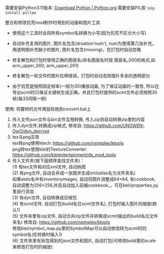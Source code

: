 需要安装Python3.11版本: [Download Python | Python.org](https://www.python.org/downloads/)
需要安装PIL库: `pip install pillow`



整合和修改饥荒mod制作时用到的动画和图片工具
- 使用这个工具时会将所有symbol名转换为小写(因为饥荒不区分大小写)

- 自动补充复用的图片, 图片名包含(druation'num'), num为使用第几张补充，用透明图补充缺少的图片, 图片名包含(missing)，在打包时自动忽略

- 修复解包和打包时使用正确的图层名(命名图层名时按 图层名_000的格式,如arm_upper_000, arm_upper_001)

- 修复解包一些文件时图片拉伸错误，打包时自动去除图片多余的透明部分

- 由于饥荒是按照固定帧率(一般为30)播放动画, 为了保证动画的一致性, 所以在导出scml时只保证关键帧生成正确，并且打包时提供的scml文件必须按照30帧(每33间隔一帧)

  

使用: 将要转的文件用鼠标拖到convert.bat上
1. 传入文件json文件与bin文件互相转换, 传入zip则自动转换zip里的内容  
2. 传入dyn文件,转换成zip格式, 修改自: https://github.com/UNOWEN-OwO/dyn_decrypt  
3. tex与png互转  
   tex转png使用ktech: https://github.com/nsimplex/ktools  
   png转tex使用klei的TextureConverter: https://github.com/kleientertainment/ds_mod_tools  
4. 传入文件夹(按下面顺序查找文件夹)：  
    (1) 有tex文件和对应xml文件, 自动拆图  
    (2) 有png文件, 自动合并成一张图并生成xml(atlas名为文件夹名)  
           如果atals名中有inventoryimages, 自动将图片调整成64×64, 有cookbook, 自动调整为256×256,并且自动加入前缀cookbook_，可在keli/properties.py里自行添加  
    (3) 有dyn文件, 自动转换成压缩包  
    (4) 有scml文件, 自动打包(build名位scml文件名), 打包时输入图片的缩放(默认1)  
    (5) 文件夹里有zip文件, 自动合并zip文件并转换成scml(输出的build名位文件夹名) 修改自: https://github.com/nsimplex/ktools  
            修改klei/symbol_map.py里的SymbolMap可以自动修改转为scml时的symbol名(在转换时输入1)  
    (6) 文件夹里有拆包得到的json文件和图片, 自动打包(可修改build里的scale来修改打包时的缩放)  
